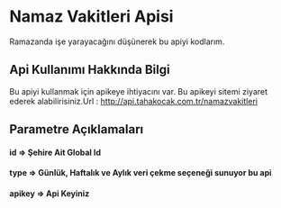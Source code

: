 # Namaz Vakitleri Apisi
Ramazanda işe yarayacağını düşünerek bu apiyi kodlarım.
## Api Kullanımı Hakkında Bilgi 
Bu apiyi kullanmak için apikeye ihtiyacını var. Bu apikeyi sitemi ziyaret ederek alabilirisiniz.Url : http://api.tahakocak.com.tr/namazvakitleri

## Parametre Açıklamaları

#### id => Şehire Ait Global Id
#### type => Günlük, Haftalık ve Aylık veri çekme seçeneği sunuyor bu api
#### apikey => Api Keyiniz 
